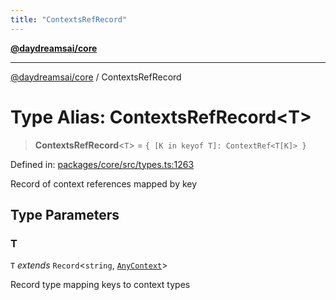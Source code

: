 ```yaml
---
title: "ContextsRefRecord"
---
```


[**@daydreamsai/core**](./api-reference.md)

***

[@daydreamsai/core](./api-reference.md) / ContextsRefRecord

# Type Alias: ContextsRefRecord\<T\>

> **ContextsRefRecord**\<`T`\> = `{ [K in keyof T]: ContextRef<T[K]> }`

Defined in: [packages/core/src/types.ts:1263](https://github.com/dojoengine/daydreams/blob/877d54c3d7a1ffa2e1fe799ae3402216c969af05/packages/core/src/types.ts#L1263)

Record of context references mapped by key

## Type Parameters

### T

`T` *extends* `Record`\<`string`, [`AnyContext`](./AnyContext.md)\>

Record type mapping keys to context types
